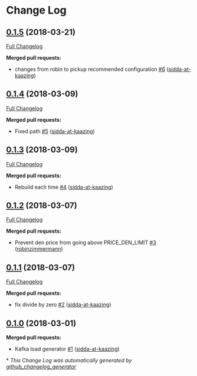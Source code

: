 # Change Log

## [0.1.5](https://github.com/kaazing/KafkaLoadGenerator/tree/0.1.5) (2018-03-21)
[Full Changelog](https://github.com/kaazing/KafkaLoadGenerator/compare/0.1.4...0.1.5)

**Merged pull requests:**

- changes from robin to pickup recommended configuration [\#6](https://github.com/kaazing/KafkaLoadGenerator/pull/6) ([sidda-at-kaazing](https://github.com/sidda-at-kaazing))

## [0.1.4](https://github.com/kaazing/KafkaLoadGenerator/tree/0.1.4) (2018-03-09)
[Full Changelog](https://github.com/kaazing/KafkaLoadGenerator/compare/0.1.3...0.1.4)

**Merged pull requests:**

- Fixed path [\#5](https://github.com/kaazing/KafkaLoadGenerator/pull/5) ([sidda-at-kaazing](https://github.com/sidda-at-kaazing))

## [0.1.3](https://github.com/kaazing/KafkaLoadGenerator/tree/0.1.3) (2018-03-09)
[Full Changelog](https://github.com/kaazing/KafkaLoadGenerator/compare/0.1.2...0.1.3)

**Merged pull requests:**

- Rebuild each time [\#4](https://github.com/kaazing/KafkaLoadGenerator/pull/4) ([sidda-at-kaazing](https://github.com/sidda-at-kaazing))

## [0.1.2](https://github.com/kaazing/KafkaLoadGenerator/tree/0.1.2) (2018-03-07)
[Full Changelog](https://github.com/kaazing/KafkaLoadGenerator/compare/0.1.1...0.1.2)

**Merged pull requests:**

- Prevent den price from going above PRICE\_DEN\_LIMIT [\#3](https://github.com/kaazing/KafkaLoadGenerator/pull/3) ([robinzimmermann](https://github.com/robinzimmermann))

## [0.1.1](https://github.com/kaazing/KafkaLoadGenerator/tree/0.1.1) (2018-03-07)
[Full Changelog](https://github.com/kaazing/KafkaLoadGenerator/compare/0.1.0...0.1.1)

**Merged pull requests:**

- fix divide by zero [\#2](https://github.com/kaazing/KafkaLoadGenerator/pull/2) ([sidda-at-kaazing](https://github.com/sidda-at-kaazing))

## [0.1.0](https://github.com/kaazing/KafkaLoadGenerator/tree/0.1.0) (2018-03-01)
**Merged pull requests:**

- Kafka load generator [\#1](https://github.com/kaazing/KafkaLoadGenerator/pull/1) ([sidda-at-kaazing](https://github.com/sidda-at-kaazing))



\* *This Change Log was automatically generated by [github_changelog_generator](https://github.com/skywinder/Github-Changelog-Generator)*